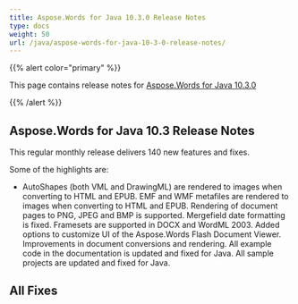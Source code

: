 ```yaml
---
title: Aspose.Words for Java 10.3.0 Release Notes
type: docs
weight: 50
url: /java/aspose-words-for-java-10-3-0-release-notes/
---
```


{{% alert color="primary" %}} 

This page contains release notes for [Aspose.Words for Java 10.3.0](http://www.aspose.com/downloads/words/java/new-releases/aspose.words-for-java-10.3.0/)

{{% /alert %}} 
## **Aspose.Words for Java 10.3 Release Notes**
This regular monthly release delivers 140 new features and fixes. 

Some of the highlights are: 

- AutoShapes (both VML and DrawingML) are rendered to images when converting to HTML and EPUB.
  EMF and WMF metafiles are rendered to images when converting to HTML and EPUB. 
  Rendering of document pages to PNG, JPEG and BMP is supported. 
  Mergefield date formatting is fixed. 
  Framesets are supported in DOCX and WordML 2003. 
  Added options to customize UI of the Aspose.Words Flash Document Viewer. 
  Improvements in document conversions and rendering. 
  All example code in the documentation is updated and fixed for Java. 
  All sample projects are updated and fixed for Java. 
## **All Fixes**

